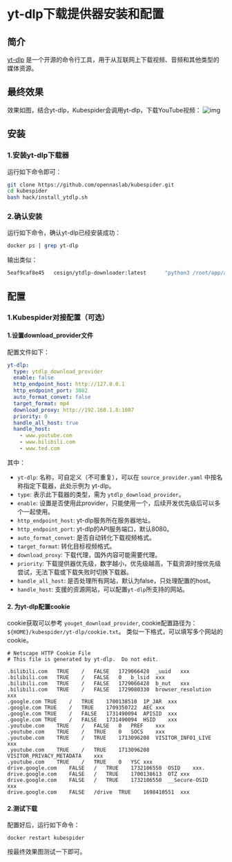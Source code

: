 # yt-dlp下载提供器安装和配置
## 简介
[yt-dlp](hhttps://github.com/yt-dlp/yt-dlp) 是一个开源的命令行工具，用于从互联网上下载视频、音频和其他类型的媒体资源。  

## 最终效果
效果如图，结合yt-dlp，Kubespider会调用yt-dlp，下载YouTube视频：
![img](images/ytdlp_final_show.gif)

## 安装
### 1.安装yt-dlp下载器
运行如下命令即可：
```sh
git clone https://github.com/opennaslab/kubespider.git
cd kubespider
bash hack/install_ytdlp.sh
```

### 2.确认安装

运行如下命令，确认yt-dlp已经安装成功：
```sh
docker ps | grep yt-dlp
```
输出类似：
```sh
5eaf9caf8e45   cesign/ytdlp-downloader:latest      "python3 /root/app/a…"   4 hours ago    Up 3 hours
```

## 配置
### 1.Kubespider对接配置（可选）
#### 1.设置download_provider文件
配置文件如下：
```yaml
yt-dlp:
  type: ytdlp_download_provider
  enable: false
  http_endpoint_host: http://127.0.0.1
  http_endpoint_port: 3082
  auto_format_convet: false
  target_format: mp4
  download_proxy: http://192.168.1.8:1087
  priority: 0
  handle_all_host: true
  handle_host:
    - www.youtube.com
    - www.bilibili.com
    - www.ted.com
```
其中：  
* `yt-dlp`: 名称，可自定义（不可重复），可以在 `source_provider.yaml` 中按名称指定下载器，此处示例为 yt-dlp。
* `type`: 表示此下载器的类型，需为 `ytdlp_download_provider`。
* `enable`: 设置是否使用此provider，只能使用一个，后续开发优先级后可以多个一起使用。
* `http_endpoint_host`: yt-dlp服务所在服务器地址。
* `http_endpoint_port`: yt-dlp的API服务端口，默认8080。
* `auto_format_convet`: 是否自动转化下载视频格式。
* `target_format`: 转化目标视频格式。
* `download_proxy`: 下载代理，国外内容可能需要代理。
* `priority`: 下载提供器优先级，数字越小，优先级越高，下载资源时按优先级尝试，无法下载或下载失败时切换下载器。
* `handle_all_host`: 是否处理所有网站，默认为false，只处理配置的host。
* `handle_host`: 支援的资源网站，可以配置`yt-dlp`所支持的网站。

#### 2. 为yt-dlp配置cookie
cookie获取可以参考 `youget_download_provider`, cookie配置路径为：`${HOME}/kubespider/yt-dlp/cookie.txt`。 类似一下格式，可以填写多个网站的cookie。

```
# Netscape HTTP Cookie File
# This file is generated by yt-dlp.  Do not edit.

.bilibili.com	TRUE	/	FALSE	1729066428	_uuid	xxx
.bilibili.com	TRUE	/	FALSE	0	b_lsid	xxx
.bilibili.com	TRUE	/	FALSE	1729066428	b_nut	xxx
.bilibili.com	TRUE	/	FALSE	1729080330	browser_resolution	xxx
.google.com	TRUE	/	TRUE	1700138510	1P_JAR	xxx
.google.com	TRUE	/	TRUE	1709350722	AEC	xxx
.google.com	TRUE	/	FALSE	1731490094	APISID	xxx
.google.com	TRUE	/	FALSE	1731490094	HSID	xxx
.youtube.com	TRUE	/	FALSE	0	PREF	xxx
.youtube.com	TRUE	/	TRUE	0	SOCS	xxx
.youtube.com	TRUE	/	TRUE	1713096208	VISITOR_INFO1_LIVE	xxx
.youtube.com	TRUE	/	TRUE	1713096208	VISITOR_PRIVACY_METADATA	xxx
.youtube.com	TRUE	/	TRUE	0	YSC	xxx
drive.google.com	FALSE	/	TRUE	1732106550	OSID	xxx.
drive.google.com	FALSE	/	TRUE	1700138613	OTZ	xxx
drive.google.com	FALSE	/	TRUE	1732106550	__Secure-OSID	xxx
drive.google.com	FALSE	/drive	TRUE	1698410551	xxx
```

#### 2.测试下载
配置好后，运行如下命令：
```
docker restart kubespider
```
按最终效果图测试一下即可。
